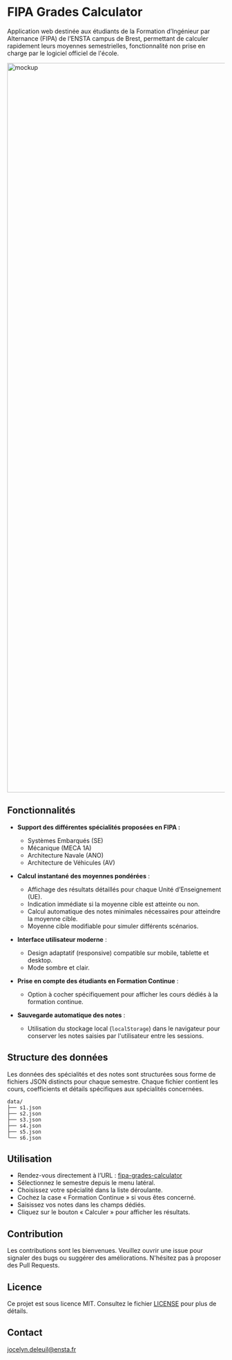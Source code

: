# FIPA Grades Calculator

Application web destinée aux étudiants de la Formation d’Ingénieur par Alternance (FIPA) de l’ENSTA campus de Brest, permettant de calculer rapidement leurs moyennes semestrielles, fonctionnalité non prise en charge par le logiciel officiel de l'école.

<img width="3840" height="1689" alt="mockup" src="https://github.com/user-attachments/assets/c8f610fd-09a7-451a-b599-e12d85085c3b" />

## Fonctionnalités

* **Support des différentes spécialités proposées en FIPA :**
  * Systèmes Embarqués (SE)
  * Mécanique (MECA 1A)
  * Architecture Navale (ANO)
  * Architecture de Véhicules (AV)

* **Calcul instantané des moyennes pondérées** :

  * Affichage des résultats détaillés pour chaque Unité d’Enseignement (UE).
  * Indication immédiate si la moyenne cible est atteinte ou non.
  * Calcul automatique des notes minimales nécessaires pour atteindre la moyenne cible.
  * Moyenne cible modifiable pour simuler différents scénarios.

* **Interface utilisateur moderne** :

  * Design adaptatif (responsive) compatible sur mobile, tablette et desktop.
  * Mode sombre et clair.

* **Prise en compte des étudiants en Formation Continue** :

  * Option à cocher spécifiquement pour afficher les cours dédiés à la formation continue.
 
* **Sauvegarde automatique des notes** :

  * Utilisation du stockage local (`localStorage`) dans le navigateur pour conserver les notes saisies par l'utilisateur entre les sessions.

## Structure des données

Les données des spécialités et des notes sont structurées sous forme de fichiers JSON distincts pour chaque semestre. Chaque fichier contient les cours, coefficients et détails spécifiques aux spécialités concernées.

```
data/
├── s1.json
├── s2.json
├── s3.json
├── s4.json
├── s5.json
└── s6.json
```

## Utilisation

* Rendez-vous directement à l’URL : [fipa-grades-calculator](https://lilblueyes.github.io/fipa-grades-calculator/)
* Sélectionnez le semestre depuis le menu latéral.
* Choisissez votre spécialité dans la liste déroulante.
* Cochez la case « Formation Continue » si vous êtes concerné.
* Saisissez vos notes dans les champs dédiés.
* Cliquez sur le bouton « Calculer » pour afficher les résultats.

## Contribution

Les contributions sont les bienvenues. Veuillez ouvrir une issue pour signaler des bugs ou suggérer des améliorations. N'hésitez pas à proposer des Pull Requests.

## Licence

Ce projet est sous licence MIT. Consultez le fichier [LICENSE](LICENSE) pour plus de détails.

## Contact

jocelyn.deleuil@ensta.fr
